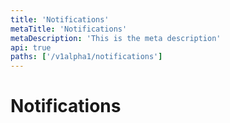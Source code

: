 ```yaml
---
title: 'Notifications'
metaTitle: 'Notifications'
metaDescription: 'This is the meta description'
api: true
paths: ['/v1alpha1/notifications']
---
```


# Notifications
